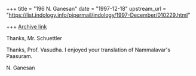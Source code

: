 +++
title = "196 N. Ganesan"
date = "1997-12-18"
upstream_url = "https://list.indology.info/pipermail/indology/1997-December/010229.html"

+++
[Archive link](https://list.indology.info/pipermail/indology/1997-December/010229.html)

Thanks, Mr. Schuettler


Thanks, Prof. Vasudha. I enjoyed your translation of
Nammalavar's Paasuram.


N. Ganesan



